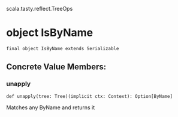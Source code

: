 scala.tasty.reflect.TreeOps
# object IsByName

<pre><code class="language-scala" >final object IsByName extends Serializable</pre></code>
## Concrete Value Members:
### unapply
<pre><code class="language-scala" >def unapply(tree: Tree)(implicit ctx: Context): Option[ByName]</pre></code>
Matches any ByName and returns it

